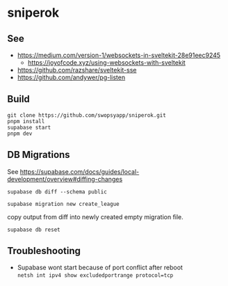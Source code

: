 # sniperok

## See
- https://medium.com/version-1/websockets-in-sveltekit-28e91eec9245
  - https://joyofcode.xyz/using-websockets-with-sveltekit
- https://github.com/razshare/sveltekit-sse
- https://github.com/andywer/pg-listen

## Build

```
git clone https://github.com/swopsyapp/sniperok.git
pnpm install
supabase start
pnpm dev
```

## DB Migrations

See https://supabase.com/docs/guides/local-development/overview#diffing-changes  

`supabase db diff --schema public`

`supabase migration new create_league`

copy output from diff into newly created empty migration file.

`supabase db reset`

## Troubleshooting
- Supabase wont start because of port conflict after reboot  
  `netsh int ipv4 show excludedportrange protocol=tcp`